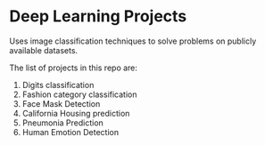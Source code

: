 # Deep Learning Projects
Uses image classification techniques to solve problems on publicly available datasets.

The list of projects in this repo are:

1. Digits classification
2. Fashion category classification
3. Face Mask Detection
4. California Housing prediction
5. Pneumonia Prediction
6. Human Emotion Detection